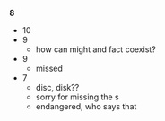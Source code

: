 **8**

- 10
- 9
  - how can might and fact coexist?
- 9
  - missed
- 7
  - disc, disk??
  - sorry for missing the s
  - endangered, who says that
